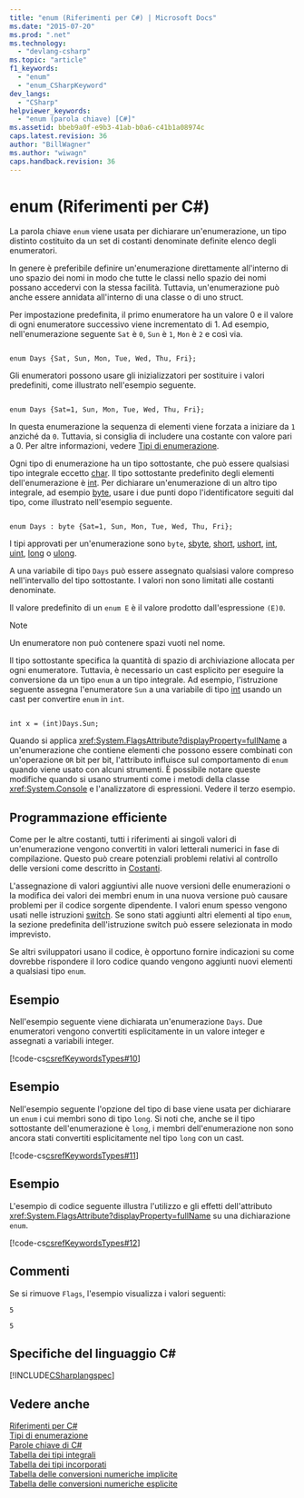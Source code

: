 ```yaml
---
title: "enum (Riferimenti per C#) | Microsoft Docs"
ms.date: "2015-07-20"
ms.prod: ".net"
ms.technology: 
  - "devlang-csharp"
ms.topic: "article"
f1_keywords: 
  - "enum"
  - "enum_CSharpKeyword"
dev_langs: 
  - "CSharp"
helpviewer_keywords: 
  - "enum (parola chiave) [C#]"
ms.assetid: bbeb9a0f-e9b3-41ab-b0a6-c41b1a08974c
caps.latest.revision: 36
author: "BillWagner"
ms.author: "wiwagn"
caps.handback.revision: 36
---
```

# enum (Riferimenti per C#)
La parola chiave `enum` viene usata per dichiarare un'enumerazione, un tipo distinto costituito da un set di costanti denominate definite elenco degli enumeratori.  
  
 In genere è preferibile definire un'enumerazione direttamente all'interno di uno spazio dei nomi in modo che tutte le classi nello spazio dei nomi possano accedervi con la stessa facilità. Tuttavia, un'enumerazione può anche essere annidata all'interno di una classe o di uno struct.  
  
 Per impostazione predefinita, il primo enumeratore ha un valore 0 e il valore di ogni enumeratore successivo viene incrementato di 1. Ad esempio, nell'enumerazione seguente `Sat` è `0`, `Sun` è `1`, `Mon` è `2` e così via.  
  
```  
  
enum Days {Sat, Sun, Mon, Tue, Wed, Thu, Fri};  
```  
  
 Gli enumeratori possono usare gli inizializzatori per sostituire i valori predefiniti, come illustrato nell'esempio seguente.  
  
```  
  
enum Days {Sat=1, Sun, Mon, Tue, Wed, Thu, Fri};  
```  
  
 In questa enumerazione la sequenza di elementi viene forzata a iniziare da `1` anziché da `0`. Tuttavia, si consiglia di includere una costante con valore pari a 0. Per altre informazioni, vedere [Tipi di enumerazione](../../../csharp/programming-guide/enumeration-types.md).  
  
 Ogni tipo di enumerazione ha un tipo sottostante, che può essere qualsiasi tipo integrale eccetto [char](../../../csharp/language-reference/keywords/char.md). Il tipo sottostante predefinito degli elementi dell'enumerazione è [int](../../../csharp/language-reference/keywords/int.md). Per dichiarare un'enumerazione di un altro tipo integrale, ad esempio [byte](../../../csharp/language-reference/keywords/byte.md), usare i due punti dopo l'identificatore seguiti dal tipo, come illustrato nell'esempio seguente.  
  
```  
  
enum Days : byte {Sat=1, Sun, Mon, Tue, Wed, Thu, Fri};  
```  
  
 I tipi approvati per un'enumerazione sono `byte`, [sbyte](../../../csharp/language-reference/keywords/sbyte.md), [short](../../../csharp/language-reference/keywords/short.md), [ushort](../../../csharp/language-reference/keywords/ushort.md), [int](../../../csharp/language-reference/keywords/int.md), [uint](../../../csharp/language-reference/keywords/uint.md), [long](../../../csharp/language-reference/keywords/long.md) o [ulong](../../../csharp/language-reference/keywords/ulong.md).  
  
 A una variabile di tipo `Days` può essere assegnato qualsiasi valore compreso nell'intervallo del tipo sottostante. I valori non sono limitati alle costanti denominate.  
  
 Il valore predefinito di un `enum E` è il valore prodotto dall'espressione `(E)0`.  
  
> [!NOTE]
>  Un enumeratore non può contenere spazi vuoti nel nome.  
  
 Il tipo sottostante specifica la quantità di spazio di archiviazione allocata per ogni enumeratore. Tuttavia, è necessario un cast esplicito per eseguire la conversione da un tipo `enum` a un tipo integrale. Ad esempio, l'istruzione seguente assegna l'enumeratore `Sun` a una variabile di tipo [int](../../../csharp/language-reference/keywords/int.md) usando un cast per convertire `enum` in `int`.  
  
```  
  
int x = (int)Days.Sun;  
```  
  
 Quando si applica <xref:System.FlagsAttribute?displayProperty=fullName> a un'enumerazione che contiene elementi che possono essere combinati con un'operazione `OR` bit per bit, l'attributo influisce sul comportamento di `enum` quando viene usato con alcuni strumenti. È possibile notare queste modifiche quando si usano strumenti come i metodi della classe <xref:System.Console> e l'analizzatore di espressioni. Vedere il terzo esempio.  
  
## Programmazione efficiente  
 Come per le altre costanti, tutti i riferimenti ai singoli valori di un'enumerazione vengono convertiti in valori letterali numerici in fase di compilazione. Questo può creare potenziali problemi relativi al controllo delle versioni come descritto in [Costanti](../../../csharp/programming-guide/classes-and-structs/constants.md).  
  
 L'assegnazione di valori aggiuntivi alle nuove versioni delle enumerazioni o la modifica dei valori dei membri enum in una nuova versione può causare problemi per il codice sorgente dipendente. I valori enum spesso vengono usati nelle istruzioni [switch](../../../csharp/language-reference/keywords/switch.md). Se sono stati aggiunti altri elementi al tipo `enum`, la sezione predefinita dell'istruzione switch può essere selezionata in modo imprevisto.  
  
 Se altri sviluppatori usano il codice, è opportuno fornire indicazioni su come dovrebbe rispondere il loro codice quando vengono aggiunti nuovi elementi a qualsiasi tipo `enum`.  
  
## Esempio  
 Nell'esempio seguente viene dichiarata un'enumerazione `Days`. Due enumeratori vengono convertiti esplicitamente in un valore integer e assegnati a variabili integer.  
  
 [!code-cs[csrefKeywordsTypes#10](../../../csharp/language-reference/keywords/codesnippet/csharp/enum_1.cs)]  
  
## Esempio  
 Nell'esempio seguente l'opzione del tipo di base viene usata per dichiarare un `enum` i cui membri sono di tipo `long`. Si noti che, anche se il tipo sottostante dell'enumerazione è `long`, i membri dell'enumerazione non sono ancora stati convertiti esplicitamente nel tipo `long` con un cast.  
  
 [!code-cs[csrefKeywordsTypes#11](../../../csharp/language-reference/keywords/codesnippet/csharp/enum_2.cs)]  
  
## Esempio  
 L'esempio di codice seguente illustra l'utilizzo e gli effetti dell'attributo <xref:System.FlagsAttribute?displayProperty=fullName> su una dichiarazione `enum`.  
  
 [!code-cs[csrefKeywordsTypes#12](../../../csharp/language-reference/keywords/codesnippet/csharp/enum_3.cs)]  
  
## Commenti  
 Se si rimuove `Flags`, l'esempio visualizza i valori seguenti:  
  
 `5`  
  
 `5`  
  
## Specifiche del linguaggio C\#  
 [!INCLUDE[CSharplangspec](../../../csharp/language-reference/keywords/includes/csharplangspec-md.md)]  
  
## Vedere anche  
 [Riferimenti per C\#](../../../csharp/language-reference/index.md)   
 [Tipi di enumerazione](../../../csharp/programming-guide/enumeration-types.md)   
 [Parole chiave di C\#](../../../csharp/language-reference/keywords/index.md)   
 [Tabella dei tipi integrali](../../../csharp/language-reference/keywords/integral-types-table.md)   
 [Tabella dei tipi incorporati](../../../csharp/language-reference/keywords/built-in-types-table.md)   
 [Tabella delle conversioni numeriche implicite](../../../csharp/language-reference/keywords/implicit-numeric-conversions-table.md)   
 [Tabella delle conversioni numeriche esplicite](../../../csharp/language-reference/keywords/explicit-numeric-conversions-table.md)